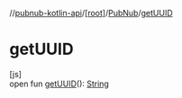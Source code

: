//[pubnub-kotlin-api](../../../index.md)/[[root]](../index.md)/[PubNub](index.md)/[getUUID](get-u-u-i-d.md)

# getUUID

[js]\
open fun [getUUID](get-u-u-i-d.md)(): [String](https://kotlinlang.org/api/core/kotlin-stdlib/kotlin/-string/index.html)
